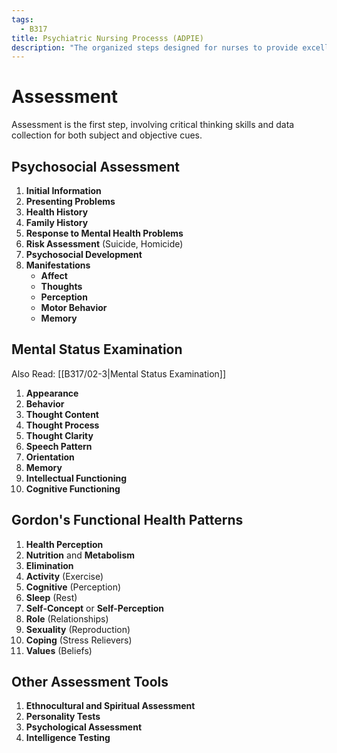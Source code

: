 ```yaml
---
tags:
  - B317
title: Psychiatric Nursing Processs (ADPIE)
description: "The organized steps designed for nurses to provide excellent care: assessment, diagnosis, planning, implementation, and evaluation."
---
```

# Assessment
Assessment is the first step, involving critical thinking skills and data collection for both subject and objective cues.
## Psychosocial Assessment
1. **Initial Information**
2. **Presenting Problems**
3. **Health History**
4. **Family History**
5. **Response to Mental Health Problems**
6. **Risk Assessment** (Suicide, Homicide)
7. **Psychosocial Development**
8. **Manifestations**
	- **Affect**
	- **Thoughts**
	- **Perception**
	- **Motor Behavior**
	- **Memory**
## Mental Status Examination
Also Read: [[B317/02-3|Mental Status Examination]]
1. **Appearance**
2. **Behavior**
3. **Thought Content**
4. **Thought Process**
5. **Thought Clarity**
6. **Speech Pattern**
7. **Orientation**
8. **Memory**
9. **Intellectual Functioning**
10. **Cognitive Functioning**
## Gordon's Functional Health Patterns
1. **Health Perception**
2. **Nutrition** and **Metabolism**
3. **Elimination**
4. **Activity** (Exercise)
5. **Cognitive** (Perception)
6. **Sleep** (Rest)
7. **Self-Concept** or **Self-Perception**
8. **Role** (Relationships)
9. **Sexuality** (Reproduction)
10. **Coping** (Stress Relievers)
11. **Values** (Beliefs)
## Other Assessment Tools
1. **Ethnocultural and Spiritual Assessment**
2. **Personality Tests**
3. **Psychological Assessment**
4. **Intelligence Testing**